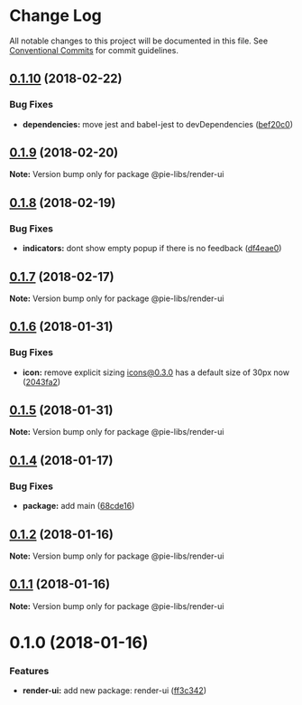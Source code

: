 # Change Log

All notable changes to this project will be documented in this file.
See [Conventional Commits](https://conventionalcommits.org) for commit guidelines.

<a name="0.1.10"></a>
## [0.1.10](https://github.com/pieelements/pie-elements/compare/@pie-libs/render-ui@0.1.9...@pie-libs/render-ui@0.1.10) (2018-02-22)


### Bug Fixes

* **dependencies:** move jest and babel-jest to devDependencies ([bef20c0](https://github.com/pieelements/pie-elements/commit/bef20c0))




<a name="0.1.9"></a>
## [0.1.9](https://github.com/pieelements/pie-elements/compare/@pie-libs/render-ui@0.1.8...@pie-libs/render-ui@0.1.9) (2018-02-20)




**Note:** Version bump only for package @pie-libs/render-ui

<a name="0.1.8"></a>
## [0.1.8](https://github.com/pieelements/pie-elements/compare/@pie-libs/render-ui@0.1.7...@pie-libs/render-ui@0.1.8) (2018-02-19)


### Bug Fixes

* **indicators:** dont show empty popup if there is no feedback ([df4eae0](https://github.com/pieelements/pie-elements/commit/df4eae0))




<a name="0.1.7"></a>
## [0.1.7](https://github.com/pieelements/pie-elements/compare/@pie-libs/render-ui@0.1.6...@pie-libs/render-ui@0.1.7) (2018-02-17)




**Note:** Version bump only for package @pie-libs/render-ui

<a name="0.1.6"></a>
## [0.1.6](https://github.com/pieelements/pie-elements/compare/@pie-libs/render-ui@0.1.5...@pie-libs/render-ui@0.1.6) (2018-01-31)


### Bug Fixes

* **icon:** remove explicit sizing icons@0.3.0 has a default size of 30px now ([2043fa2](https://github.com/pieelements/pie-elements/commit/2043fa2))




<a name="0.1.5"></a>
## [0.1.5](https://github.com/pieelements/pie-elements/compare/@pie-libs/render-ui@0.1.4...@pie-libs/render-ui@0.1.5) (2018-01-31)




**Note:** Version bump only for package @pie-libs/render-ui

<a name="0.1.4"></a>
## [0.1.4](https://github.com/pieelements/pie-elements/compare/@pie-libs/render-ui@0.1.2...@pie-libs/render-ui@0.1.4) (2018-01-17)


### Bug Fixes

* **package:** add main ([68cde16](https://github.com/pieelements/pie-elements/commit/68cde16))




<a name="0.1.2"></a>
## [0.1.2](https://github.com/pieelements/pie-elements/compare/@pie-libs/render-ui@0.1.1...@pie-libs/render-ui@0.1.2) (2018-01-16)




**Note:** Version bump only for package @pie-libs/render-ui

<a name="0.1.1"></a>
## [0.1.1](https://github.com/pieelements/pie-elements/compare/@pie-libs/render-ui@0.1.0...@pie-libs/render-ui@0.1.1) (2018-01-16)




**Note:** Version bump only for package @pie-libs/render-ui

<a name="0.1.0"></a>
# 0.1.0 (2018-01-16)


### Features

* **render-ui:** add new package: render-ui ([ff3c342](https://github.com/pieelements/pie-elements/commit/ff3c342))
